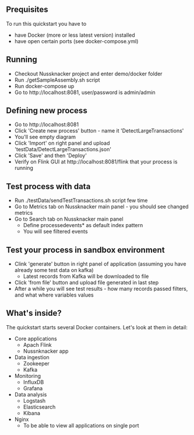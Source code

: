 ## Prequisites

To run this quickstart you have to 
* have Docker (more or less latest version) installed
* have open certain ports (see docker-compose.yml)

## Running

* Checkout Nussknacker project and enter demo/docker folder
* Run ./getSampleAssembly.sh script
* Run docker-compose up
* Go to http://localhost:8081, user/password is admin/admin

## Defining new process

* Go to http://localhost:8081
* Click 'Create new process' button - name it 'DetectLargeTransactions'
* You'll see empty diagram
* Click 'Import' on right panel and upload 'testData/DetectLargeTransactions.json'
* Click 'Save' and then 'Deploy'
* Verify on Flink GUI at http://localhost:8081/flink that your process is running

## Test process with data
* Run ./testData/sendTestTransactions.sh script few time
* Go to Metrics tab on Nussknacker main panel - you should see changed metrics
* Go to Search tab on Nussknacker main panel 
  * Define processedevents* as default index pattern
  * You will see filtered events

## Test your process in sandbox environment
* Clink 'generate' button in right panel of application (assuming you have already some test data on kafka)
  * Latest records from Kafka will be downloaded to file
* Click 'from file' button and upload file generated in last step
* After a while you will see test results - how many records passed filters, and what where variables values

## What's inside?
The quickstart starts several Docker containers. Let's look at them in detail:
* Core applications
  * Apach Flink
  * Nussnknacker app
* Data ingestion
  * Zookeeper
  * Kafka
* Monitoring
  * InfluxDB
  * Grafana
* Data analysis  
  * Logstash
  * Elasticsearch
  * Kibana
* Nginx
  * To be able to view all applications on single port
